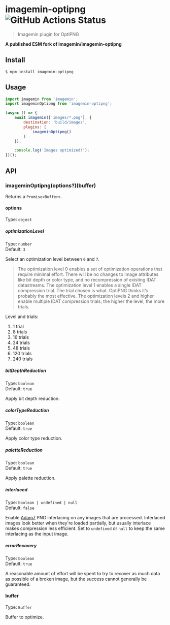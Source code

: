 # imagemin-optipng ![GitHub Actions Status](https://github.com/imagemin/imagemin-optipng/workflows/test/badge.svg?branch=main)

> Imagemin plugin for OptiPNG

**A published ESM fork of imagemin/imagemin-optipng**

## Install

```
$ npm install imagemin-optipng
```

## Usage

```js
import imagemin from 'imagemin';
import imageminOptipng from 'imagemin-optipng';

(async () => {
	await imagemin(['images/*.png'], {
		destination: 'build/images',
		plugins: [
			imageminOptipng()
		]
	});

	console.log('Images optimized!');
})();
```

## API

### imageminOptipng(options?)(buffer)

Returns a `Promise<Buffer>`.

#### options

Type: `object`

##### optimizationLevel

Type: `number`\
Default: `3`

Select an optimization level between `0` and `7`.

> The optimization level 0 enables a set of optimization operations that require minimal effort. There will be no changes to image attributes like bit depth or color type, and no recompression of existing IDAT datastreams. The optimization level 1 enables a single IDAT compression trial. The trial chosen is what. OptiPNG thinks it’s probably the most effective. The optimization levels 2 and higher enable multiple IDAT compression trials; the higher the level, the more trials.

Level and trials:

1. 1 trial
2. 8 trials
3. 16 trials
4. 24 trials
5. 48 trials
6. 120 trials
7. 240 trials

##### bitDepthReduction

Type: `boolean`\
Default: `true`

Apply bit depth reduction.

##### colorTypeReduction

Type: `boolean`\
Default: `true`

Apply color type reduction.

##### paletteReduction

Type: `boolean`\
Default: `true`

Apply palette reduction.

##### interlaced

Type: `boolean | undefined | null`\
Default: `false`

Enable [Adam7](https://en.wikipedia.org/wiki/Adam7_algorithm) PNG interlacing on any images that are processed. Interlaced images look better when they're loaded partially, but usually interlace makes compression less efficient. Set to `undefined` or `null` to keep the same interlacing as the input image.

##### errorRecovery

Type: `boolean`\
Default: `true`

A reasonable amount of effort will be spent to try to recover as much data as possible of a broken image, but the success cannot generally be guaranteed.

#### buffer

Type: `Buffer`

Buffer to optimize.
